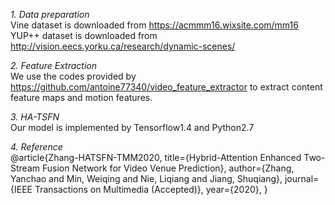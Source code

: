  *1. Data preparation*  
 Vine dataset is downloaded from https://acmmm16.wixsite.com/mm16
 YUP++ dataset is downloaded from http://vision.eecs.yorku.ca/research/dynamic-scenes/
 
 *2. Feature Extraction*  
 We use the codes provided by https://github.com/antoine77340/video_feature_extractor to extract content feature maps and motion features.
 
 *3. HA-TSFN*  
 Our model is implemented by Tensorflow1.4 and Python2.7

 *4. Reference*  
@article{Zhang-HATSFN-TMM2020,
  title={Hybrid-Attention Enhanced Two-Stream Fusion Network for Video Venue Prediction},
  author={Zhang, Yanchao and Min, Weiqing and Nie, Liqiang and Jiang, Shuqiang},
  journal={IEEE Transactions on Multimedia (Accepted)},
  year={2020},
} 
